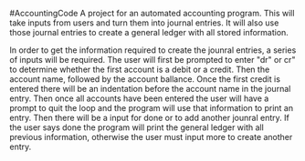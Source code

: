 #AccountingCode
A project for an automated accounting program. This will take inputs from users and turn them into journal entries. It will also use those journal entries to create a general ledger with all stored information. 

In order to get the information required to create the jounral entries, a series of inputs will be required. The user will first be prompted to enter "dr" or cr" to determine whether the first account is a debit or a credit. Then the account name, followed by the account ballance. Once the first credit is entered there will be an indentation before the account name in the journal entry. Then once all accounts have been entered the user will have a prompt to quit the loop and the program will use that information to print an entry. Then there will be a input for done or to add another jounral entry. If the user says done the program will print the general ledger with all previous information, otherwise the user must input more to create another entry. 
